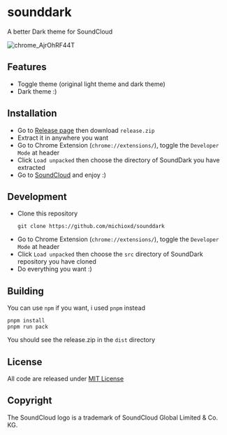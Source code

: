 # sounddark
A better Dark theme for SoundCloud

![chrome_AjrOhRF44T](https://github.com/michioxd/sounddark/assets/80969068/6bd547af-ec7d-4e5e-9f94-9521f321f5c4)

## Features

- Toggle theme (original light theme and dark theme)
- Dark theme :)

## Installation

- Go to [Release page](https://github.com/michioxd/sounddark/releases/latest) then download `release.zip`
- Extract it in anywhere you want
- Go to Chrome Extension (`chrome://extensions/`), toggle the `Developer Mode` at header
- Click `Load unpacked` then choose the directory of SoundDark you have extracted
- Go to [SoundCloud](https://soundcloud.com) and enjoy :)

## Development

- Clone this repository
  ```shell
  git clone https://github.com/michioxd/sounddark
  ```
- Go to Chrome Extension (`chrome://extensions/`), toggle the `Developer Mode` at header
- Click `Load unpacked` then choose the `src` directory of SoundDark repository you have cloned
- Do everything you want :)

## Building

You can use `npm` if you want, i used `pnpm` instead

```shell
pnpm install
pnpm run pack
```

You should see the release.zip in the `dist` directory

## License

All code are released under [MIT License](LICENSE)

## Copyright

The SoundCloud logo is a trademark of SoundCloud Global Limited & Co. KG.
